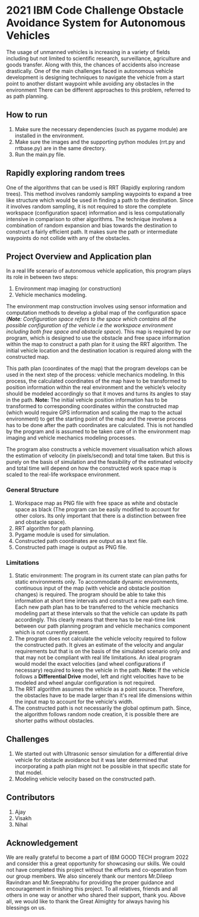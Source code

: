 # 2021 IBM Code Challenge Obstacle Avoidance System for Autonomous Vehicles

The usage of unmanned vehicles is increasing in a variety of fields including but not limited to scientific research, surveillance, agriculture and goods transfer. Along with this, the chances of accidents also increase drastically. One of the main challenges faced in autonomous vehicle development is designing techniques to navigate the vehicle from a start point to another distant waypoint while avoiding any obstacles in the environment There can be different approaches to this problem, referred to as path planning.

## How to run

1. Make sure the necessary dependencies (such as pygame module) are installed in the environment.
2. Make sure the images and the supporting python modules (rrt.py and rrtbase.py) are in the same directory.
3. Run the main.py file.

## Rapidly exploring random trees

One of the algorithms that can be used is RRT (Rapidly exploring random trees). This method involves randomly sampling waypoints to expand a tree like structure which would be used in finding a path to the destination. Since it involves random sampling, it is not required to store the complete workspace (configuration space) information and is less computationally intensive in comparison to other algorithms. The technique involves a combination of random expansion and bias towards the destination to construct a fairly efficient path. It makes sure the path or intermediate waypoints do not collide with any of the obstacles.

## Project Overview and Application plan

In a real life scenario of autonomous vehicle application, this program plays its role in between two steps:
1. Environment map imaging (or construction) 
2. Vehicle mechanics modeling.

The environment map construction involves using sensor information and computation methods to develop a global map of the configuration space (***Note**: Configuration space refers to the space which contains all the possible configuration of the vehicle i.e the workspace environment including both free space and obstacle space*). This map is required by our program, which is designed to use the obstacle and free space information within the map to construct a path plan for it using the RRT algorithm. The initial vehicle location and the destination location is required along with the constructed map.

This path plan (coordinates of the map) that the program develops can be used in the next step of the process: vehicle mechanics modeling. In this process, the calculated coordinates of the map have to be transformed to position information within the real environment and the vehicle’s velocity should be modeled accordingly so that it moves and turns its angles to stay in the path. **Note:** The initial vehicle position information has to be transformed to corresponding coordinates within the constructed map (which would require GPS information and scaling the map to the actual environment) to get the starting point of the map and the reverse process has to be done after the path coordinates are calculated. This is not handled by the program and is assumed to be taken care of in the environment map imaging and vehicle mechanics modeling processes.

The program also constructs a vehicle movement visualisation which allows the estimation of velocity (in pixels/second) and total time taken. But this is purely on the basis of simulation and the feasibility of the estimated velocity and total time will depend on how the constructed work space map is scaled to the real-life workspace environment.
### General Structure
1. Workspace map as PNG file with free space as white and obstacle space as black (The program can be easily modified to account for other colors. Its only important that there is a distinction between free and obstacle space).
2. RRT algorithm for path planning.
3. Pygame module is used for simulation.
4. Constructed path coordinates are output as a text file.
5. Constructed path image is output as PNG file.

### Limitations

1. Static environment: The program in its current state can plan paths for static environments only. To accommodate dynamic environments, continuous input of the map (with vehicle and obstacle position changes) is required. The program should be able to take this information at short time intervals and construct a new path each time. Each new path plan has to be transferred to the vehicle mechanics modeling part at these intervals so that the vehicle can update its path accordingly. This clearly means that there has to be real-time link between our path planning program and vehicle mechanics component which is not currently present.
2. The program does not calculate the vehicle velocity required to follow the constructed path. It gives an estimate of the velocity and angular requirements but that is on the basis of the simulated scenario only and that may not be compliant with real life limitations. An ideal program would model the exact velocities (and wheel configurations if necessary) required to keep the vehicle in the path. **Note:** If the vehicle follows a **Differential Drive** model, left and right velocities have to be modeled and wheel angular configuration is not required.
3. The RRT algorithm assumes the vehicle as a point source. Therefore, the obstacles have to be made larger than it's real life dimensions within the input map to account for the vehicle's width.
4. The constructed path is not necessarily the global optimum path. Since, the algorithm follows random node creation, it is possible there are shorter paths without obstacles.

## Challenges

1. We started out with Ultrasonic sensor simulation for a differential drive vehicle for obstacle avoidance but it was later determined that incorporating a path plan might not be possible in that specific state for that model.
2. Modeling vehicle velocity based on the constructed path.

## Contributors

1. Ajay
2. Visakh
3. Nihal

## Acknowledgement

We are really grateful to become a part of IBM GOOD TECH program 2022 and consider this a great opportunity for showcasing our skills. We could not have completed this project without the efforts and co-operation from our group members. We also sincerely thank our mentors Mr.Dileep Ravindran and Mr.Sreeprabhu for providing the proper guidance and encouragement in finishing this project. To all relatives, friends and all others in one way or another who shared their support, thank you.
Above all, we would like to thank the Great Almighty for always having his blessings on us.
